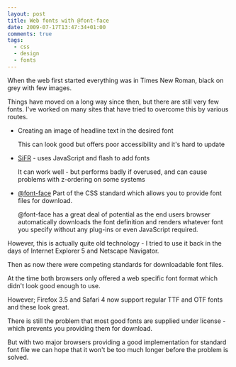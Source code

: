 ```yaml
---
layout: post
title: Web fonts with @font-face
date: 2009-07-17T13:47:34+01:00
comments: true
tags:
  - css
  - design
  - fonts
---
```


When the web first started everything was in Times New Roman, black on grey with few images.

Things have moved on a long way since then, but there are still very few fonts. I've worked on many sites that have tried to overcome this by various routes.

- Creating an image of headline text in the desired font

  This can look good but offers poor accessibility and it's hard to update

- [SiFR](http://www.mikeindustries.com/blog/sifr/) - uses JavaScript and flash to add fonts

  It can work well - but performs badly if overused, and can cause problems with z-ordering on some systems

- [@font-face](http://www.w3.org/TR/css3-fonts/#the-font-face-rule) Part of the CSS standard which allows you to provide font files for download.

  @font-face has a great deal of potential as the end users browser automatically downloads the font definition and renders whatever font you specify without any plug-ins or even JavaScript required.

However, this is actually quite old technology - I tried to use it back in the days of Internet Explorer 5 and Netscape Navigator.

Then as now there were competing standards for downloadable font files.

At the time both browsers only offered a web specific font format which didn't look good enough to use.

However; Firefox 3.5 and Safari 4 now support regular TTF and OTF fonts and these look great.

There is still the problem that most good fonts are supplied under license - which prevents you providing them for download.

But with two major browsers providing a good implementation for standard font file we can hope that it won't be too much longer before the problem is solved.

